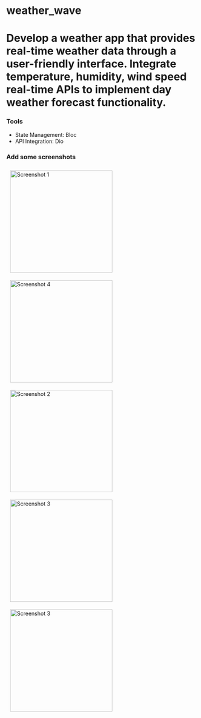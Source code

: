 # weather_wave
# Develop a weather app that provides real-time weather data through a user-friendly interface. Integrate temperature, humidity, wind speed real-time APIs to implement day weather forecast functionality. 

### Tools
-	State Management: Bloc   
-	API Integration: Dio

### Add some screenshots

<img src="https://github.com/user-attachments/assets/b778f22b-b800-414f-8131-535b2e798b31" alt="Screenshot 1" width="270" style="margin: 10px;">

<img src="https://github.com/user-attachments/assets/55c91fd0-623a-415e-864a-14e3d4719327" alt="Screenshot 4" width="270" style="margin: 10px;">

<img src="https://github.com/user-attachments/assets/f8d09cde-41ee-4640-be4d-14b6d5eceab8" alt="Screenshot 2" width="270" style="margin: 10px;">

<img src="https://github.com/user-attachments/assets/41a5777c-7610-4eb0-be8a-84706acc990b" alt="Screenshot 3" width="270" style="margin: 10px;">

<img src="https://github.com/user-attachments/assets/9ab35e2c-8d88-4013-9b33-7de97fcb4005" alt="Screenshot 3" width="270" style="margin: 10px;">
